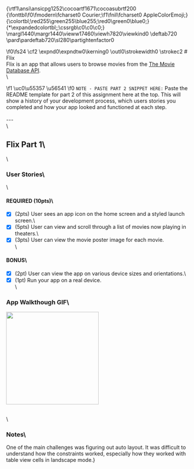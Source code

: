 {\rtf1\ansi\ansicpg1252\cocoartf1671\cocoasubrtf200
{\fonttbl\f0\fmodern\fcharset0 Courier;\f1\fnil\fcharset0 AppleColorEmoji;}
{\colortbl;\red255\green255\blue255;\red0\green0\blue0;}
{\*\expandedcolortbl;;\cssrgb\c0\c0\c0;}
\margl1440\margr1440\vieww17460\viewh7820\viewkind0
\deftab720
\pard\pardeftab720\sl280\partightenfactor0

\f0\fs24 \cf2 \expnd0\expndtw0\kerning0
\outl0\strokewidth0 \strokec2 # Flix\
Flix is an app that allows users to browse movies from the [The Movie Database API](http://docs.themoviedb.apiary.io/#).\
\

\f1 \uc0\u55357 \u56541 
\f0  `NOTE - PASTE PART 2 SNIPPET HERE:` Paste the README template for part 2 of this assignment here at the top. This will show a history of your development process, which users stories you completed and how your app looked and functioned at each step.\
\
---\
\
## Flix Part 1\
\
### User Stories\
\
#### REQUIRED (10pts)\
- [x] (2pts) User sees an app icon on the home screen and a styled launch screen.\
- [x] (5pts) User can view and scroll through a list of movies now playing in theaters.\
- [x] (3pts) User can view the movie poster image for each movie.\
\
#### BONUS\
- [x] (2pt) User can view the app on various device sizes and orientations.\
- [x] (1pt) Run your app on a real device.\
\
### App Walkthough GIF\

<img src="https://i.imgur.com/lnqQFVW.gif" width=250><br>

\
\
### Notes\
One of the main challenges was figuring out auto layout. It was difficult to understand how the constraints worked, especially how they worked with table view cells in landscape mode.}
